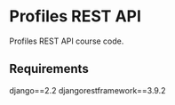# Profiles REST API

Profiles REST API course code.

## Requirements
django==2.2
djangorestframework==3.9.2
